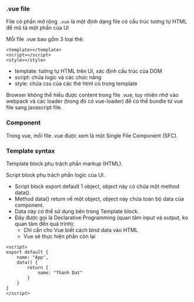 ### .vue file

File có phần mở rộng `.vue` là một định dạng file có cấu trúc tương tự HTML để mô tả một phần của UI

Mỗi file .vue bao gồm 3 loại thẻ:

```
<template></template>
<script></script>
<style></style>
```

- template: tương tự HTML trên UI, xác định cấu trúc của DOM
- script: chứa logic và các chức năng
- style: chứa css của các thẻ html có trong template

Browser không thể hiểu được content trong file .vue, tuy nhiên nhờ vào webpack và các loader (trong đó có vue-loader) để có thể bundle từ vue file sang javascript file.

### Component

Trong vue, mỗi file .vue được xem là một Single File Component (SFC).

### Template syntax

Template block phụ trách phần markup (HTML).

Script block phụ trách phần logic của UI.

- Script block export default 1 object, object này có chứa một method data().
- Method data() return về một object, object này chứa toàn bộ data của component.
- Data này có thể sử dụng bên trong Template block.
- Đây được gọi là Declarative Programming (quan tâm input và output, ko quan tâm đến quá trình):
  - Chỉ cần cho Vue biết cách bind data vào HTML
  - Vue sẽ thực hiện phần còn lại

```
<script>
export default {
    name: "App",
    data() {
        return {
            name: "Thanh Dat"
        }
    }
}
</script>
```
